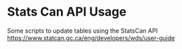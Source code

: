 # Stats Can API Usage
Some scripts to update tables using the StatsCan API https://www.statcan.gc.ca/eng/developers/wds/user-guide
